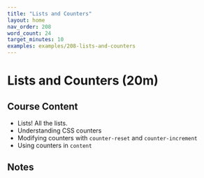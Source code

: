 ```yaml
---
title: "Lists and Counters"
layout: home
nav_order: 208
word_count: 24
target_minutes: 10
examples: examples/208-lists-and-counters
---
```

# Lists and Counters (20m)

## Course Content

- Lists! All the lists.
- Understanding CSS counters
- Modifying counters with `counter-reset` and `counter-increment`
- Using counters in `content`

## Notes













